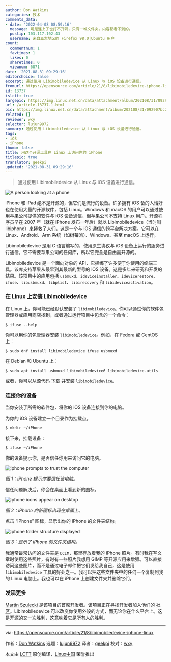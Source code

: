 ```yaml
---
author: Don Watkins
categories: 技术
comments_data:
- date: '2022-04-08 08:59:16'
  message: 可是连上了也打不开呀，只有一堆文件夹，内容都看不到的。
  postip: 103.117.102.43
  username: 来自亚太地区的 Firefox 98.0|Ubuntu 用户
count:
  commentnum: 1
  favtimes: 1
  likes: 0
  sharetimes: 0
  viewnum: 6871
date: '2021-08-31 09:29:16'
editorchoice: false
excerpt: 通过使用 Libimobiledevice 从 Linux 与 iOS 设备进行通信。
fromurl: https://opensource.com/article/21/8/libimobiledevice-iphone-linux
id: 13737
islctt: true
largepic: https://img.linux.net.cn/data/attachment/album/202108/31/092907bc26qep3ekc73czl.jpg
url: /article-13737-1.html
pic: https://img.linux.net.cn/data/attachment/album/202108/31/092907bc26qep3ekc73czl.jpg.thumb.jpg
related: []
reviewer: wxy
selector: lujun9972
summary: 通过使用 Libimobiledevice 从 Linux 与 iOS 设备进行通信。
tags:
- iOS
- iPhone
thumb: false
title: 用这个开源工具在 Linux 上访问你的 iPhone
titlepic: true
translator: geekpi
updated: '2021-08-31 09:29:16'
---
```



> 
> 通过使用 Libimobiledevice 从 Linux 与 iOS 设备进行通信。
> 
> 
> 


![](https://img.linux.net.cn/data/attachment/album/202108/31/092907bc26qep3ekc73czl.jpg "A person looking at a phone")


iPhone 和 iPad 绝不是开源的，但它们是流行的设备。许多拥有 iOS 备的人恰好也在使用大量的开源软件，包括 Linux。Windows 和 macOS 的用户可以通过使用苹果公司提供的软件与 iOS 设备通信，但苹果公司不支持 Linux 用户。开源程序员早在 2007 年（就在 iPhone 发布一年后）就以 Libimobiledevice（当时叫 libiphone）来拯救了人们，这是一个与 iOS 通信的跨平台解决方案。它可以在 Linux、Android、Arm 系统（如树莓派）、Windows、甚至 macOS 上运行。


Libimobiledevice 是用 C 语言编写的，使用原生协议与 iOS 设备上运行的服务进行通信。它不需要苹果公司的任何库，所以它完全是自由而开源的。


Libimobiledevice 是一个面向对象的 API，它捆绑了许多便于你使用的终端工具。该库支持苹果从最早到其最新的型号的 iOS 设备。这是多年来研究和开发的结果。该项目中的应用包括 `usbmuxd`、`ideviceinstaller`、`idevicerestore`、`ifuse`、`libusbmuxd`、`libplist`、`libirecovery` 和 `libideviceactivation`。


### 在 Linux 上安装 Libimobiledevice


在 Linux 上，你可能已经默认安装了 `libimobiledevice`。你可以通过你的软件包管理器或应用商店找到，或者通过运行项目中包含的一个命令：



```
$ ifuse --help

```

你可以用你的包管理器安装 `libimobiledevice`。例如，在 Fedora 或 CentOS 上：



```
$ sudo dnf install libimobiledevice ifuse usbmuxd

```

在 Debian 和 Ubuntu 上：



```
$ sudo apt install usbmuxd libimobiledevice6 libimobiledevice-utils

```

或者，你可以从源代码 [下载](https://github.com/libimobiledevice/libimobiledevice/) 并安装 `libimobiledevice`。


### 连接你的设备


当你安装了所需的软件包，将你的 iOS 设备连接到你的电脑。


为你的 iOS 设备建立一个目录作为挂载点。



```
$ mkdir ~/iPhone

```

接下来，挂载设备：



```
$ ifuse ~/iPhone

```

你的设备提示你，是否信任你用来访问它的电脑。


![iphone prompts to trust the computer](https://img.linux.net.cn/data/attachment/album/202108/31/092918i3601p6z9r3i90gs.png)


*图 1：iPhone 提示你要信任该电脑。*


信任问题解决后，你会在桌面上看到新的图标。


![iphone icons appear on desktop](https://img.linux.net.cn/data/attachment/album/202108/31/092919cx6dxclxu93cx19s.png)


*图 2：iPhone 的新图标出现在桌面上。*


点击 “iPhone” 图标，显示出你的 iPhone 的文件夹结构。


![iphone folder structure displayed](https://img.linux.net.cn/data/attachment/album/202108/31/092919ric11gnzcsc0yisc.png)


*图 3：显示了 iPhone 的文件夹结构。*


我通常最常访问的文件夹是 `DCIM`，那里存放着我的 iPhone 照片。有时我在写文章时使用这些照片，有时有一些照片我想用 GIMP 等开源应用来增强。可以直接访问这些图片，而不是通过电子邮件把它们发给我自己，这是使用 `libimobiledevice` 工具的好处之一。我可以把这些文件夹中的任何一个复制到我的 Linux 电脑上。我也可以在 iPhone 上创建文件夹并删除它们。


### 发现更多


[Martin Szulecki](https://github.com/FunkyM) 是该项目的首席开发者。该项目正在寻找开发者加入他们的 [社区](https://libimobiledevice.org/#community)。Libimobiledevice 可以改变你使用外设的方式，而无论你在什么平台上。这是开源的又一次胜利，这意味着它是所有人的胜利。




---


via: <https://opensource.com/article/21/8/libimobiledevice-iphone-linux>


作者：[Don Watkins](https://opensource.com/users/don-watkins) 选题：[lujun9972](https://github.com/lujun9972) 译者：[geekpi](https://github.com/geekpi) 校对：[wxy](https://github.com/wxy)


本文由 [LCTT](https://github.com/LCTT/TranslateProject) 原创编译，[Linux中国](https://linux.cn/) 荣誉推出